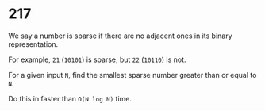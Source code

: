 [_metadata_:number]:-      "217"
[_metadata_:difficulty]:-  "Hard"
[_metadata_:asker]:-       "Oracle"
[_metadata_:tags]:-        "binary"

# 217

We say a number is sparse if there are no adjacent ones in its binary representation.

For example, `21` (`10101`) is sparse, but `22` (`10110`) is not.

For a given input `N`, find the smallest sparse number greater than or equal to `N`.

Do this in faster than `O(N log N)` time.
